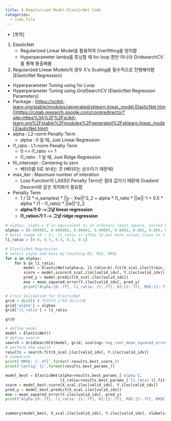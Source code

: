 ```yaml
---
title: 6.Regularized Model-ElasticNet Code
categories:
  - code_file
---
```


- [목적]
1. ElasticNet
    - Regularized Linear Model을 활용하여 Overfitting을 방지함
    - Hyperparameter lamba를 튜닝할 때 for loop 뿐만 아니라 GridsearchCV를 통해 돌출해봄
2. Regularized Linear Models의 경우 X's Scaling을 필수적으로 진행해야함
[ElasticNet Regression]
- Hyperparameter Tuning using for Loop
- Hyperparameter Tuning using GridSearchCV
[ElasticNet Regression Parameters]
- Package : [https://scikit-learn.org/stable/modules/generated/sklearn.linear_model.ElasticNet.html](https://colab.research.google.com/corgiredirector?site=https%3A%2F%2Fscikit-learn.org%2Fstable%2Fmodules%2Fgenerated%2Fsklearn.linear_model.ElasticNet.html)
- alpha : L2-norm Penalty Term
    - alpha : 0 일 때, Just Linear Regression
- l1_ratio : L1-norm Penalty Term
    - 0 <= l1_ratio <= 1
    - l1_ratio : 1 일 때, Just Ridge Regression
- fit_intercept : Centering to zero
    - 베타0를 0로 보내는 것 (베타0는 상수이기 때문에)
- max_iter : Maximum number of interation
    - Loss Function의 LASSO Penalty Term은 절대 값이기 때문에 Gradient Descent와 같은 최적화가 필요함
- Penalty Term
    - 1 / (2 * n_samples) * ||y - Xw||^2_2 + alpha * l1_ratio * ||w||-1 + 0.5 * alpha * (1 - l1_ratio) * ||w||^2_2
    - **alpha가 0 ->그냥 linear regression**
    - **l1_ration가 1 -> 그냥 ridge regression**

```python
# alphas, alpha = 0 is equivalent to an ordinary least square, solved by the LinearRegression object.
alphas = [0.000001, 0.000005, 0.00001, 0.00005, 0.0001, 0.001, 0.005, 0.01, 0.05]
# betas range (0 ~ 1), l1_ratio is often to put more values close to 1 (i.e. Lasso) and less close to 0 (i.e. Ridge)
l1_ratio = [0.9, 0.7, 0.5, 0.3, 0.1]

# ElasticNet Regression
# select alpha and beta by checking R2, MSE, RMSE
for a in alphas:
    for b in l1_ratio:
        model = ElasticNet(alpha=a, l1_ratio=b).fit(X_scal.iloc[train_idx], Y.iloc[train_idx])
        score = model.score(X_scal.iloc[valid_idx], Y.iloc[valid_idx])
        pred_y = model.predict(X_scal.iloc[valid_idx])
        mse = mean_squared_error(Y.iloc[valid_idx], pred_y)
        print("Alpha:{0:.7f}, l1_ratio: {1:.7f}, R2:{2:.7f}, MSE:{3:.7f}, RMSE:{4:.7f}".format(a, b, score, mse, np.sqrt(mse)))
```

```python
# Cross Validation for ElasticNet
grid = dict() # 파라미터 2개라 dict사용
grid['alpha'] = alphas
grid['l1_ratio'] = l1_ratio
```

```python
grid
```

```python
# define model
model = ElasticNet()
# define search
search = GridSearchCV(model, grid, scoring='neg_root_mean_squared_error', cv=5, n_jobs=-1)
# perform the search
results = search.fit(X_scal.iloc[valid_idx], Y.iloc[valid_idx])
# summarize
print('RMSE: {:.4f}'.format(-results.best_score_))
print('Config: {}'.format(results.best_params_))
```

```python
model_best = ElasticNet(alpha=results.best_params_['alpha'],
                        l1_ratio=results.best_params_['l1_ratio']).fit(X_scal.iloc[train_idx], Y.iloc[train_idx])
score = model_best.score(X_scal.iloc[valid_idx], Y.iloc[valid_idx])
pred_y = model_best.predict(X_scal.iloc[valid_idx])
mse = mean_squared_error(Y.iloc[valid_idx], pred_y)
print("Alpha:{0:.7f}, l1_ratio: {1:.7f}, R2:{2:.7f}, MSE:{3:.7f}, RMSE:{4:.7f}".format(results.best_params_['alpha'],
                                                                                   results.best_params_['l1_ratio'],
                                                                                   score, mse, np.sqrt(mse)))
summary(model_best, X_scal.iloc[valid_idx], Y.iloc[valid_idx], xlabels=X.columns)
```
